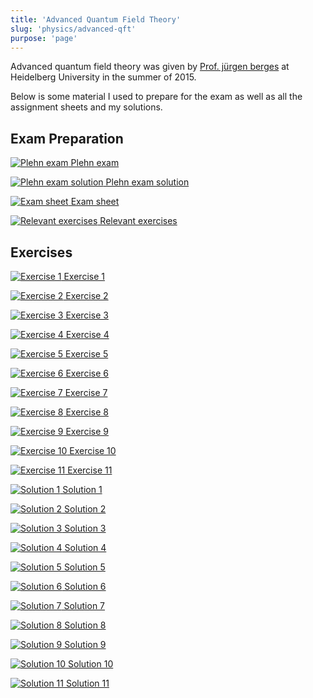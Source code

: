 ```yaml
---
title: 'Advanced Quantum Field Theory'
slug: 'physics/advanced-qft'
purpose: 'page'
---
```


Advanced quantum field theory was given by [Prof. jürgen berges](pdfs/http://www.thphys.uni-heidelberg.de/~berges/people.htm) at Heidelberg University in the summer of 2015.

Below is some material I used to prepare for the exam as well as all the assignment sheets and my solutions.

## Exam Preparation

<div class="grid">

[![Plehn exam](thumbnails/plehn-exam.png) Plehn exam](pdfs/plehn-exam.pdf)

[![Plehn exam solution](thumbnails/plehn-exam-sol.png) Plehn exam solution](pdfs/plehn-exam-sol.pdf)

[![Exam sheet](thumbnails/exam-sheet.png) Exam sheet](pdfs/exam-sheet.pdf)

[![Relevant exercises](thumbnails/relevant-exercises.png) Relevant exercises](pdfs/relevant-exercises.pdf)

</div>

## Exercises

<div class="grid">

[![Exercise 1](thumbnails/ex-01.png) Exercise 1](pdfs/ex-01.pdf)

[![Exercise 2](thumbnails/ex-02.png) Exercise 2](pdfs/ex-02.pdf)

[![Exercise 3](thumbnails/ex-03.png) Exercise 3](pdfs/ex-03.pdf)

[![Exercise 4](thumbnails/ex-04.png) Exercise 4](pdfs/ex-04.pdf)

[![Exercise 5](thumbnails/ex-05.png) Exercise 5](pdfs/ex-05.pdf)

[![Exercise 6](thumbnails/ex-06.png) Exercise 6](pdfs/ex-06.pdf)

[![Exercise 7](thumbnails/ex-07.png) Exercise 7](pdfs/ex-07.pdf)

[![Exercise 8](thumbnails/ex-08.png) Exercise 8](pdfs/ex-08.pdf)

[![Exercise 9](thumbnails/ex-09.png) Exercise 9](pdfs/ex-09.pdf)

[![Exercise 10](thumbnails/ex-10.png) Exercise 10](pdfs/ex-10.pdf)

[![Exercise 11](thumbnails/ex-11.png) Exercise 11](pdfs/ex-11.pdf)

[![Solution 1](thumbnails/sol-01.png) Solution 1](pdfs/sol-01.pdf)

[![Solution 2](thumbnails/sol-02.png) Solution 2](pdfs/sol-02.pdf)

[![Solution 3](thumbnails/sol-03.png) Solution 3](pdfs/sol-03.pdf)

[![Solution 4](thumbnails/sol-04.png) Solution 4](pdfs/sol-04.pdf)

[![Solution 5](thumbnails/sol-05.png) Solution 5](pdfs/sol-05.pdf)

[![Solution 6](thumbnails/sol-06.png) Solution 6](pdfs/sol-06.pdf)

[![Solution 7](thumbnails/sol-07.png) Solution 7](pdfs/sol-07.pdf)

[![Solution 8](thumbnails/sol-08.png) Solution 8](pdfs/sol-08.pdf)

[![Solution 9](thumbnails/sol-09.png) Solution 9](pdfs/sol-09.pdf)

[![Solution 10](thumbnails/sol-10.png) Solution 10](pdfs/sol-10.pdf)

[![Solution 11](thumbnails/sol-11.png) Solution 11](pdfs/sol-11.pdf)

</div>
